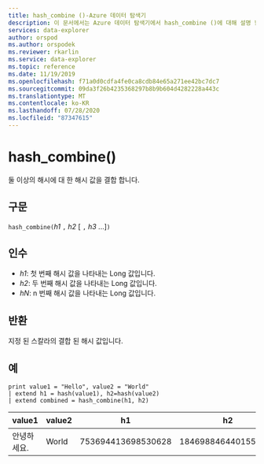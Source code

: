 ```yaml
---
title: hash_combine ()-Azure 데이터 탐색기
description: 이 문서에서는 Azure 데이터 탐색기에서 hash_combine ()에 대해 설명 합니다.
services: data-explorer
author: orspod
ms.author: orspodek
ms.reviewer: rkarlin
ms.service: data-explorer
ms.topic: reference
ms.date: 11/19/2019
ms.openlocfilehash: f71a0d0cdfa4fe0ca8cdb84e65a271ee42bc7dc7
ms.sourcegitcommit: 09da3f26b4235368297b8b9b604d4282228a443c
ms.translationtype: MT
ms.contentlocale: ko-KR
ms.lasthandoff: 07/28/2020
ms.locfileid: "87347615"
---
```

# <a name="hash_combine"></a>hash_combine()

둘 이상의 해시에 대 한 해시 값을 결합 합니다.

## <a name="syntax"></a>구문

`hash_combine(`*h1* `,` *h2* [ `,` *h3* ...]`)`

## <a name="arguments"></a>인수

* *h1*: 첫 번째 해시 값을 나타내는 Long 값입니다.
* *h2*: 두 번째 해시 값을 나타내는 Long 값입니다.
* *hN*: n 번째 해시 값을 나타내는 Long 값입니다.

## <a name="returns"></a>반환

지정 된 스칼라의 결합 된 해시 값입니다.

## <a name="examples"></a>예

<!-- csl: https://help.kusto.windows.net:443/Samples -->
```kusto
print value1 = "Hello", value2 = "World"
| extend h1 = hash(value1), h2=hash(value2)
| extend combined = hash_combine(h1, h2)
```

|value1|value2|h1|h2|전체|
|---|---|---|---|---|
|안녕하세요.|World|753694413698530628|1846988464401551951|-1440138333540407281|
